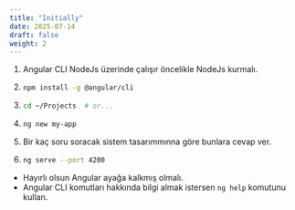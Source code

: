 ```yaml
---
title: "Initially"
date: 2025-07-14
draft: false
weight: 2
---
```



1) Angular CLI NodeJs üzerinde çalışır öncelikle NodeJs kurmalı.

2)  ```bash
    npm install -g @angular/cli
    ```

3)  ```bash
    cd ~/Projects  # or...
    ```

3)  ```bash
    ng new my-app
    ```

4) Bir kaç soru soracak sistem tasarımmınna göre bunlara cevap ver.


5)  ```bash
    ng serve --port 4200
    ```

- Hayırlı olsun Angular ayağa kalkmış olmalı.
- Angular CLI komutları hakkında bilgi almak istersen `ng help` komutunu kullan.



